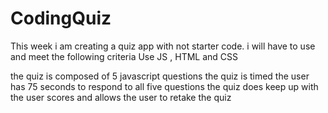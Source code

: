# CodingQuiz
This week i am creating a quiz app with not starter code.
i will have to use and meet the following criteria 
Use JS , HTML and CSS 

the quiz is composed of 5 javascript questions 
the quiz is timed the user has 75 seconds to respond to all five questions
the quiz does keep up with the user scores and allows the user to retake the quiz
